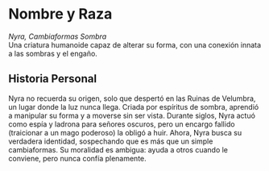 # Nombre y Raza

*Nyra, Cambiaformas Sombra*  
Una criatura humanoide capaz de alterar su forma, con una conexión innata a las sombras y el engaño.

## Historia Personal

Nyra no recuerda su origen, solo que despertó en las Ruinas de Velumbra, un lugar donde la luz nunca llega. Criada por espíritus de sombra, aprendió a manipular su forma y a moverse sin ser vista. Durante siglos, Nyra actuó como espía y ladrona para señores oscuros, pero un encargo fallido (traicionar a un mago poderoso) la obligó a huir. Ahora, Nyra busca su verdadera identidad, sospechando que es más que un simple cambiaformas. Su moralidad es ambigua: ayuda a otros cuando le conviene, pero nunca confía plenamente.


